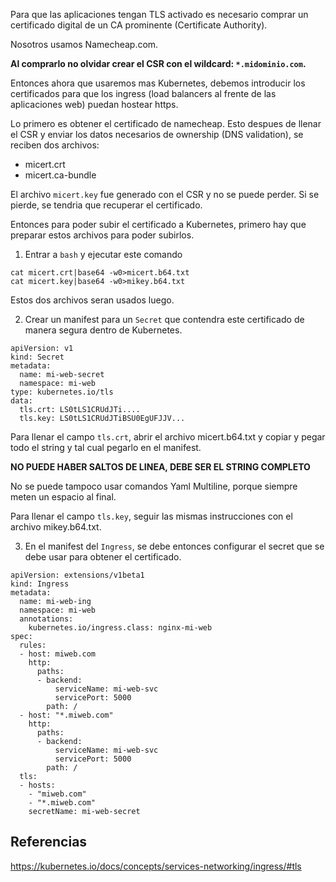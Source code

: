Para que las aplicaciones tengan TLS activado es necesario comprar un certificado digital de un CA prominente (Certificate Authority).

Nosotros usamos Namecheap.com.

**Al comprarlo no olvidar crear el CSR con el wildcard: `*.midominio.com`.**

Entonces ahora que usaremos mas Kubernetes, debemos introducir los certificados para que los ingress (load balancers al frente de las aplicaciones web) puedan hostear https.

Lo primero es obtener el certificado de namecheap. Esto despues de llenar el CSR y enviar los datos necesarios de ownership (DNS validation), se reciben dos archivos:
- micert.crt
- micert.ca-bundle

El archivo `micert.key` fue generado con el CSR y no se puede perder. Si se pierde, se tendria que recuperar el certificado.

Entonces para poder subir el certificado a Kubernetes, primero hay que preparar estos archivos para poder subirlos.

1. Entrar a `bash` y ejecutar este comando
```
cat micert.crt|base64 -w0>micert.b64.txt
cat micert.key|base64 -w0>mikey.b64.txt
```
Estos dos archivos seran usados luego.

2. Crear un manifest para un `Secret` que contendra este certificado de manera segura dentro de Kubernetes.

```
apiVersion: v1
kind: Secret
metadata:
  name: mi-web-secret
  namespace: mi-web
type: kubernetes.io/tls
data:
  tls.crt: LS0tLS1CRUdJTi....
  tls.key: LS0tLS1CRUdJTiBSU0EgUFJJV...
```
Para llenar el campo `tls.crt`, abrir el archivo micert.b64.txt y copiar y pegar todo el string y tal cual pegarlo en el manifest. 

**NO PUEDE HABER SALTOS DE LINEA, DEBE SER EL STRING COMPLETO**

No se puede tampoco usar comandos Yaml Multiline, porque siempre meten un espacio al final.

Para llenar el campo `tls.key`, seguir las mismas instrucciones con el archivo mikey.b64.txt.

3. En el manifest del `Ingress`, se debe entonces configurar el secret que se debe usar para obtener el certificado.

```
apiVersion: extensions/v1beta1
kind: Ingress
metadata:
  name: mi-web-ing
  namespace: mi-web
  annotations:
    kubernetes.io/ingress.class: nginx-mi-web
spec:
  rules:
  - host: miweb.com
    http:
      paths:
      - backend:
          serviceName: mi-web-svc
          servicePort: 5000
        path: /
  - host: "*.miweb.com"
    http:
      paths:
      - backend:
          serviceName: mi-web-svc
          servicePort: 5000
        path: /
  tls:
  - hosts:
    - "miweb.com"
    - "*.miweb.com"
    secretName: mi-web-secret
```


## Referencias
https://kubernetes.io/docs/concepts/services-networking/ingress/#tls
